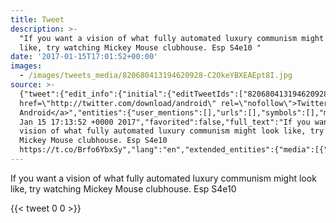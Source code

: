 ```yaml
---
title: Tweet
description: >-
  "If you want a vision of what fully automated luxury communism might look
  like, try watching Mickey Mouse clubhouse. Esp S4e10 "
date: '2017-01-15T17:01:52+00:00'
images:
  - /images/tweets_media/820680413194620928-C2OkeYBXEAEpt8I.jpg
source: >-
  {"tweet":{"edit_info":{"initial":{"editTweetIds":["820680413194620928"],"editableUntil":"2017-01-15T18:13:52.667Z","editsRemaining":"5","isEditEligible":true}},"retweeted":false,"source":"<a
  href=\"http://twitter.com/download/android\" rel=\"nofollow\">Twitter for
  Android</a>","entities":{"user_mentions":[],"urls":[],"symbols":[],"media":[{"expanded_url":"https://twitter.com/toychicken/status/820680413194620928/photo/1","indices":["126","149"],"url":"https://t.co/Brfo6YbxSy","media_url":"http://pbs.twimg.com/tweet_video_thumb/C2OkeYBXEAEpt8I.jpg","id_str":"820680398862749697","id":"820680398862749697","media_url_https":"https://pbs.twimg.com/tweet_video_thumb/C2OkeYBXEAEpt8I.jpg","sizes":{"large":{"w":"320","h":"240","resize":"fit"},"small":{"w":"320","h":"240","resize":"fit"},"thumb":{"w":"150","h":"150","resize":"crop"},"medium":{"w":"320","h":"240","resize":"fit"}},"type":"photo","display_url":"pic.twitter.com/Brfo6YbxSy"}],"hashtags":[]},"display_text_range":["0","149"],"favorite_count":"0","id_str":"820680413194620928","truncated":false,"retweet_count":"0","id":"820680413194620928","possibly_sensitive":false,"created_at":"Sun
  Jan 15 17:13:52 +0000 2017","favorited":false,"full_text":"If you want a
  vision of what fully automated luxury communism might look like, try watching
  Mickey Mouse clubhouse. Esp S4e10
  https://t.co/Brfo6YbxSy","lang":"en","extended_entities":{"media":[{"expanded_url":"https://twitter.com/toychicken/status/820680413194620928/photo/1","indices":["126","149"],"url":"https://t.co/Brfo6YbxSy","media_url":"http://pbs.twimg.com/tweet_video_thumb/C2OkeYBXEAEpt8I.jpg","id_str":"820680398862749697","video_info":{"aspect_ratio":["4","3"],"variants":[{"bitrate":"0","content_type":"video/mp4","url":"https://video.twimg.com/tweet_video/C2OkeYBXEAEpt8I.mp4"}]},"id":"820680398862749697","media_url_https":"https://pbs.twimg.com/tweet_video_thumb/C2OkeYBXEAEpt8I.jpg","sizes":{"large":{"w":"320","h":"240","resize":"fit"},"small":{"w":"320","h":"240","resize":"fit"},"thumb":{"w":"150","h":"150","resize":"crop"},"medium":{"w":"320","h":"240","resize":"fit"}},"type":"animated_gif","display_url":"pic.twitter.com/Brfo6YbxSy"}]}}}
---
```

If you want a vision of what fully automated luxury communism might look like, try watching Mickey Mouse clubhouse. Esp S4e10 
    
{{< tweet 0 0 >}}
    
